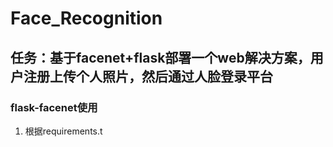 # Face_Recognition
## 任务：基于facenet+flask部署一个web解决方案，用户注册上传个人照片，然后通过人脸登录平台
### flask-facenet使用
1. 根据requirements.t
